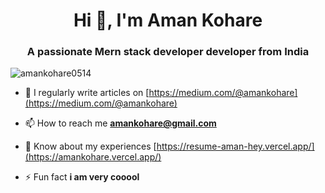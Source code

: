 <div align="center">
</div>   
<h1 align="center">Hi 👋, I'm Aman Kohare</h1>
<h3 align="center">A passionate Mern stack developer developer from India</h3>

<p align="left"> <img src="https://komarev.com/ghpvc/?username=amankohare0514&label=Profile%20views&color=0e75b6&style=flat" alt="amankohare0514" /> </p>


- 📝 I regularly write articles on [https://medium.com/@amankohare](https://medium.com/@amankohare)

- 📫 How to reach me **amankohare@gmail.com**

- 📄 Know about my experiences [https://resume-aman-hey.vercel.app/](https://amankohare.vercel.app/)

- ⚡ Fun fact **i am very cooool**


